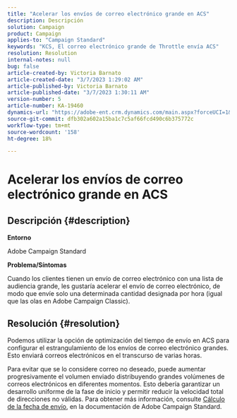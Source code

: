 ```yaml
---
title: "Acelerar los envíos de correo electrónico grande en ACS"
description: Descripción
solution: Campaign
product: Campaign
applies-to: "Campaign Standard"
keywords: "KCS, El correo electrónico grande de Throttle envía ACS"
resolution: Resolution
internal-notes: null
bug: false
article-created-by: Victoria Barnato
article-created-date: "3/7/2023 1:29:02 AM"
article-published-by: Victoria Barnato
article-published-date: "3/7/2023 1:30:11 AM"
version-number: 5
article-number: KA-19460
dynamics-url: "https://adobe-ent.crm.dynamics.com/main.aspx?forceUCI=1&pagetype=entityrecord&etn=knowledgearticle&id=08e1ee6a-87bc-ed11-83ff-6045bd006b3d"
source-git-commit: dfb302a602a15ba1c7c5af66fcd490c6b375772c
workflow-type: tm+mt
source-wordcount: '158'
ht-degree: 18%

---
```


# Acelerar los envíos de correo electrónico grande en ACS

## Descripción {#description}


<b>Entorno</b>

Adobe Campaign Standard

<b>Problema/Síntomas</b>

Cuando los clientes tienen un envío de correo electrónico con una lista de audiencia grande, les gustaría acelerar el envío de correo electrónico, de modo que envíe solo una determinada cantidad designada por hora (igual que las olas en Adobe Campaign Classic).


## Resolución {#resolution}


Podemos utilizar la opción de optimización del tiempo de envío en ACS para configurar el estrangulamiento de los envíos de correo electrónico grandes. Esto enviará correos electrónicos en el transcurso de varias horas.

Para evitar que se lo considere correo no deseado, puede aumentar progresivamente el volumen enviado distribuyendo grandes volúmenes de correos electrónicos en diferentes momentos. Esto debería garantizar un desarrollo uniforme de la fase de inicio y permitir reducir la velocidad total de direcciones no válidas. Para obtener más información, consulte [Cálculo de la fecha de envío](https://experienceleague.adobe.com/docs/campaign-standard/using/testing-and-sending/scheduling-messages/computing-the-sending-date.html), en la documentación de Adobe Campaign Standard.


